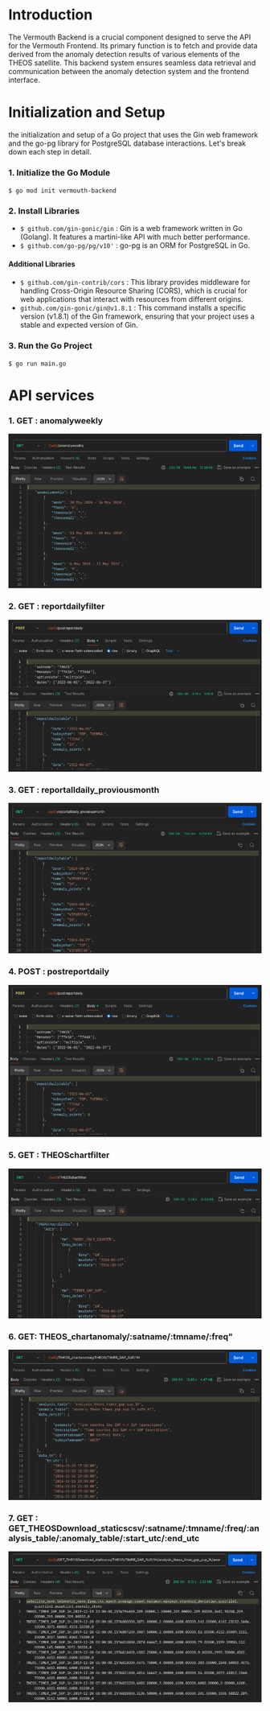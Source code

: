
# Introduction
The Vermouth Backend is a crucial component designed to serve the API for the Vermouth Frontend. Its primary function is to fetch and provide data derived from the anomaly detection results of various elements of the THEOS satellite. This backend system ensures seamless data retrieval and communication between the anomaly detection system and the frontend interface.


# Initialization and Setup

the initialization and setup of a Go project that uses the Gin web framework and the go-pg library for PostgreSQL database interactions. Let's break down each step in detail.

### 1. Initialize the Go Module
`$ go mod init vermouth-backend`

### 2. Install Libraries
- `$ github.com/gin-gonic/gin` : Gin is a web framework written in Go (Golang). It features a martini-like API with much better performance.
- `$ github.com/go-pg/pg/v10'` : go-pg is an ORM for PostgreSQL in Go.


#### Additional Libraries
- `$ github.com/gin-contrib/cors` : This library provides middleware for handling Cross-Origin Resource Sharing (CORS), which is crucial for web applications that interact with resources from different origins.
- `github.com/gin-gonic/gin@v1.8.1` : This command installs a specific version (v1.8.1) of the Gin framework, ensuring that your project uses a stable and expected version of Gin.

### 3. Run the Go Project
`$ go run main.go`

# API services
### 1. GET : anomalyweekly
![Reference Image recommendation user](/img/anomalyweekly.png)

### 2. GET : reportdailyfilter
![Reference Image recommendation user](/img/postreportdaily.png)

### 3. GET : reportalldaily_proviousmonth
![Reference Image recommendation user](/img/reportalldaily_proviousmonth.png)

### 4. POST : postreportdaily
![Reference Image recommendation user](/img/postreportdaily.png)

### 5. GET : THEOSchartfilter
![Reference Image recommendation user](/img/THEOSchartfilter.png)

### 6. GET: THEOS_chartanomaly/:satname/:tmname/:freq"
![Reference Image recommendation user](/img/THEOS_chartanomaly.png)

### 7. GET : GET_THEOSDownload_staticscsv/:satname/:tmname/:freq/:analysis_table/:anomaly_table/:start_utc/:end_utc
![Reference Image recommendation user](/img/GET_THEOSDownload_staticscsv.png)